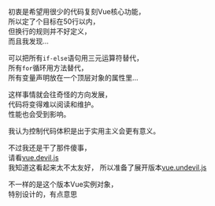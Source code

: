 初衷是希望用很少的代码复刻Vue核心功能，   
所以定了个目标在50行以内，   
但换行的规则并不好定义，  
而且我发现...   
   
可以把所有`if-else`语句用三元运算符替代，   
所有`for`循环用方法替代，   
所有变量声明放在一个顶层对象的属性里...   
   
这样事情就会往奇怪的方向发展，   
代码将变得难以阅读和维护。   
性能也会受到影响。 

我认为控制代码体积是出于实用主义会更有意义。  

不过我还是干了那件傻事，   
请看[vue.devil.js](./vue.devil.js)   
我知道这看起来太不太友好，
所以准备了展开版本[vue.undevil.js](./vue.undevil.js)

不一样的是这个版本Vue实例对象，   
特别设计的，有点意思